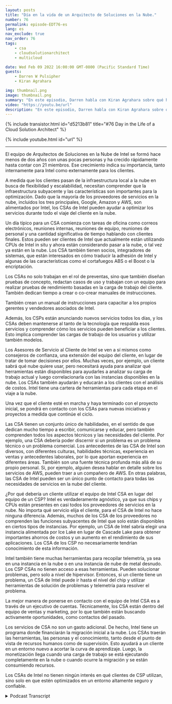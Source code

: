 ```yaml
---
layout: posts
title: "Día en la vida de un Arquitecto de Soluciones en la Nube."
number: 76
permalink: episode-EDT76-es
lang: es
nav_exclude: true
nav_order: 76
tags:
    - csa
    - cloudsolutionarchitect
    - multicloud

date: Wed Feb 09 2022 16:00:00 GMT-0800 (Pacific Standard Time)
guests:
    - Darren W Pulsipher
    - Kiran Agrahara

img: thumbnail.png
image: thumbnail.png
summary: "En este episodio, Darren habla con Kiran Agrahara sobre qué hacen los Arquitectos de Soluciones en la Nube (CSAs) de Intel en un día para beneficiar no solo a los proveedores de servicios en la nube (CSPs), sino también a los usuarios finales."
video: "https://youtu.be/url"
description: "En este episodio, Darren habla con Kiran Agrahara sobre qué hacen los Arquitectos de Soluciones en la Nube (CSAs) de Intel en un día para beneficiar no solo a los proveedores de servicios en la nube (CSPs), sino también a los usuarios finales."
---
```


<div>
{% include transistor.html id="d5213b81" title="#76 Day in the Life of a Cloud Solution Architect" %}

{% include youtube.html id="url" %}
</div>

---

El equipo de Arquitectos de Soluciones en la Nube de Intel se formó hace menos de dos años con unas pocas personas y ha crecido rápidamente hasta contar con 21 miembros. Ese crecimiento indica su importancia, tanto internamente para Intel como externamente para los clientes.

A medida que los clientes pasan de la infraestructura local a la nube en busca de flexibilidad y escalabilidad, necesitan comprender que la infraestructura subyacente y las características son importantes para la optimización. Dado que la mayoría de los proveedores de servicios en la nube, incluidos los tres principales, Google, Amazon y AWS, son alimentados por Intel, los CSAs de Intel pueden ayudar a optimizar los servicios durante todo el viaje del cliente en la nube.

Un día típico para un CSA comienza con tareas de oficina como correos electrónicos, reuniones internas, reuniones de equipo, reuniones de personal y una cantidad significativa de tiempo hablando con clientes finales. Estos pueden ser clientes de Intel que actualmente están utilizando CPUs de Intel in situ y ahora están considerando pasar a la nube, o tal vez ya están en la nube. Los CSA también tienen socios, integradores de sistemas, que están interesados en cómo traducir la adhesión de Intel y algunas de las características como el cortafuegos ABS o el Boost o la encriptación.

Los CSAs no solo trabajan en el rol de preventas, sino que también diseñan pruebas de concepto, redactan casos de uso y trabajan con un equipo para realizar pruebas de rendimiento basadas en la carga de trabajo del cliente. También dedican tiempo a crear o co-crear manuales de instrucciones.

También crean un manual de instrucciones para capacitar a los propios gerentes y vendedores asociados de Intel.

Además, los CSPs están anunciando nuevos servicios todos los días, y los CSAs deben mantenerse al tanto de la tecnología que respalda esos servicios y comprender cómo los servicios pueden beneficiar a los clientes. Esto implica comprender las cargas de trabajo de los usuarios y utilizar también modelos.

Los Asesores de Servicio al Cliente de Intel se ven a sí mismos como consejeros de confianza, una extensión del equipo del cliente, en lugar de tratar de tomar decisiones por ellos. Muchas veces, por ejemplo, un cliente sabrá qué nube quiere usar, pero necesitará ayuda para analizar qué herramientas están disponibles para ayudarles a analizar su carga de trabajo actual y luego correlacionarla con las instancias disponibles en la nube. Los CSAs también ayudarán y educarán a los clientes con el análisis de costos. Intel tiene una cartera de herramientas para cada etapa en el viaje a la nube.

Una vez que el cliente esté en marcha y haya terminado con el proyecto inicial, se pondrá en contacto con los CSAs para nuevas iniciativas y proyectos a medida que continúe el ciclo.

Las CSA tienen un conjunto único de habilidades, en el sentido de que dedican mucho tiempo a escribir, comunicarse y educar, pero también comprenden todos los aspectos técnicos y las necesidades del cliente. Por ejemplo, una CSA debería poder discernir si un problema es un problema técnico o un problema comercial. Los antecedentes de las CSA de Intel son diversos, con diferentes culturas, habilidades técnicas, experiencia en ventas y antecedentes laborales, por lo que aportan experiencia en diferentes áreas. También son una fuente técnica profunda más allá de su propio personal. Si, por ejemplo, alguien desea hablar en detalle sobre los servicios de AWS, pueden traer a un compañero de AWS. En otras palabras, las CSA de Intel pueden ser un único punto de contacto para todas las necesidades de servicios en la nube del cliente.

¿Por qué debería un cliente utilizar el equipo de Intel CSA en lugar del equipo de un CSP? Intel es verdaderamente agnóstico, ya que sus chips y CPUs están presentes en casi todos los proveedores de servicios en la nube. No importa qué servicio elija el cliente, para el CSA de Intel no hace ninguna diferencia. Además, muchos de los CSA de los proveedores no comprenden las funciones subyacentes de Intel que solo están disponibles en ciertos tipos de instancias. Por ejemplo, un CSA de Intel sabría elegir una instancia alimentada por Ice Lake en lugar de Cascade Lake para obtener importantes ahorros de costos y un aumento en el rendimiento de sus aplicaciones. Los CSA de los CSP no necesariamente tendrían conocimiento de esta información.

Intel también tiene muchas herramientas para recopilar telemetría, ya sea en una instancia en la nube o en una instancia de nube de metal desnudo. Los CSP CSAs no tienen acceso a esas herramientas. Pueden solucionar problemas, pero solo a nivel de hipervisor. Entonces, si un cliente tiene un problema, un CSA de Intel puede ir hasta el nivel del chip y utilizar herramientas de solución de problemas y telemetría para resolver el problema.

La mejor manera de ponerse en contacto con el equipo de Intel CSA es a través de un ejecutivo de cuentas. Técnicamente, los CSA están dentro del equipo de ventas y marketing, por lo que también están buscando activamente oportunidades, como contactos del pasado.

Los servicios de CSA no son un gasto adicional. De hecho, Intel tiene un programa donde financiarán la migración inicial a la nube. Los CSAs traerán las herramientas, las personas y el conocimiento, tanto desde el punto de vista de recursos humanos como de supervisión. Esto ayudará a un cliente en un entorno nuevo a acortar la curva de aprendizaje. Luego, la monetización llega cuando una carga de trabajo se está ejecutando completamente en la nube o cuando ocurre la migración y se están consumiendo recursos.

Los CSAs de Intel no tienen ningún interés en qué clientes de CSP utilizan, sino solo en que estén optimizados en un entorno altamente seguro y confiable.



<details>
<summary> Podcast Transcript </summary>

<p></p>

</details>
